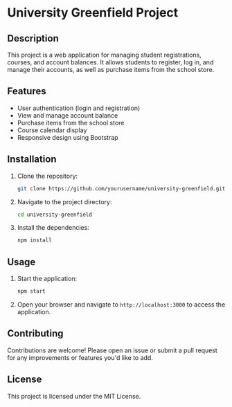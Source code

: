 # University Greenfield Project

## Description
This project is a web application for managing student registrations, courses, and account balances. It allows students to register, log in, and manage their accounts, as well as purchase items from the school store.

## Features
- User authentication (login and registration)
- View and manage account balance
- Purchase items from the school store
- Course calendar display
- Responsive design using Bootstrap

## Installation
1. Clone the repository:
   ```bash
   git clone https://github.com/yourusername/university-greenfield.git
   ```
2. Navigate to the project directory:
   ```bash
   cd university-greenfield
   ```
3. Install the dependencies:
   ```bash
   npm install
   ```

## Usage
1. Start the application:
   ```bash
   npm start
   ```
2. Open your browser and navigate to `http://localhost:3000` to access the application.

## Contributing
Contributions are welcome! Please open an issue or submit a pull request for any improvements or features you'd like to add.

## License
This project is licensed under the MIT License.
